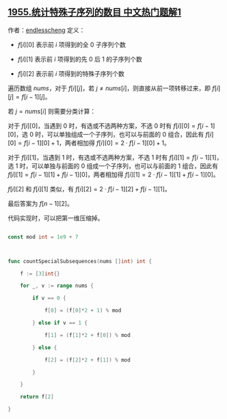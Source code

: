 ## [1955.统计特殊子序列的数目 中文热门题解1](https://leetcode.cn/problems/count-number-of-special-subsequences/solutions/100000/dong-tai-gui-hua-by-endlesscheng-4onu)

作者：[endlesscheng](https://leetcode.cn/u/endlesscheng)
定义：
- $f[i][0]$ 表示前 $i$ 项得到的全 $0$ 子序列个数
- $f[i][1]$ 表示前 $i$ 项得到的先 $0$ 后 $1$ 的子序列个数
- $f[i][2]$ 表示前 $i$ 项得到的特殊子序列个数

遍历数组 $\textit{nums}$，对于 $f[i][j]$，若 $j \neq \textit{nums}[i]$，则直接从前一项转移过来，即 $f[i][j]=f[i-1][j]$。

若 $j = \textit{nums}[i]$ 则需要分类计算：

对于 $f[i][0]$，当遇到 $0$ 时，有选或不选两种方案，不选 $0$ 时有 $f[i][0] = f[i-1][0]$，选 $0$ 时，可以单独组成一个子序列，也可以与前面的 $0$ 组合，因此有 $f[i][0] = f[i-1][0] + 1$，两者相加得 $f[i][0] = 2\cdot f[i-1][0] + 1$。

对于 $f[i][1]$，当遇到 $1$ 时，有选或不选两种方案，不选 $1$ 时有 $f[i][1] = f[i-1][1]$，选 $1$ 时，可以单独与前面的 $0$ 组成一个子序列，也可以与前面的 $1$ 组合，因此有 $f[i][1] = f[i-1][1] + f[i-1][0]$，两者相加得 $f[i][1] = 2\cdot f[i-1][1] + f[i-1][0]$。

$f[i][2]$ 和 $f[i][1]$ 类似，有 $f[i][2] = 2\cdot f[i-1][2] + f[i-1][1]$。

最后答案为 $f[n-1][2]$。

代码实现时，可以把第一维压缩掉。

```go
const mod int = 1e9 + 7

func countSpecialSubsequences(nums []int) int {
	f := [3]int{}
	for _, v := range nums {
		if v == 0 {
			f[0] = (f[0]*2 + 1) % mod
		} else if v == 1 {
			f[1] = (f[1]*2 + f[0]) % mod
		} else {
			f[2] = (f[2]*2 + f[1]) % mod
		}
	}
	return f[2]
}
```